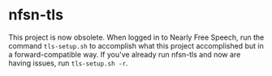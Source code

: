 # nfsn-tls
This project is now obsolete. When logged in to Nearly Free Speech, run the command `tls-setup.sh` to accomplish what this project accomplished but in a forward-compatible way. If you've already run nfsn-tls and now are having issues, run `tls-setup.sh -r`.
